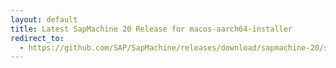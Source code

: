 ```yaml
---
layout: default
title: Latest SapMachine 20 Release for macos-aarch64-installer
redirect_to:
  - https://github.com/SAP/SapMachine/releases/download/sapmachine-20/sapmachine-jre-20_macos-aarch64_bin.dmg
---
```

